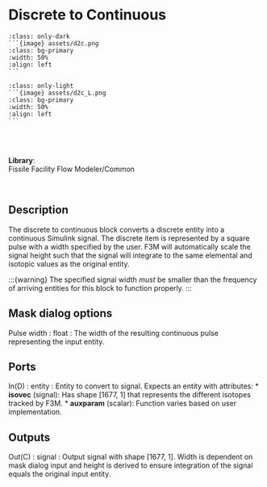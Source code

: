 # Discrete to Continuous


````{compound}
:class: only-dark
```{image} assets/d2c.png
:class: bg-primary
:width: 50%
:align: left
```
````

````{compound}
:class: only-light
```{image} assets/d2c_L.png
:class: bg-primary
:width: 50%
:align: left
```
````

<br>
<br>

**Library**:
<br>
Fissile Facility Flow Modeler/Common


<br clear="left"/>

## Description
The discrete to continuous block converts a discrete entity into a continuous Simulink signal. The discrete item is represented by a square pulse with a width specified by the user. F3M will automatically scale the signal height such that the signal will integrate to the same elemental and isotopic values as the original entity.

:::{warning}
The specified signal width *must* be smaller than the frequency of arriving entities for this block to function properly. 
:::

## Mask dialog options
Pulse width : float
: The width of the resulting continuous pulse representing the input entity.

## Ports
In(D) : entity
: Entity to convert to signal. Expects an entity with attributes:
    * **isovec** (signal): Has shape [1677, 1] that represents the different isotopes tracked by F3M.
    *  **auxparam**  (scalar): Function varies based on user implementation.

## Outputs
Out\(C) : signal
: Output signal with shape [1677, 1]. Width is dependent on mask dialog input and height is derived to ensure integration of the signal equals the original input entity.


